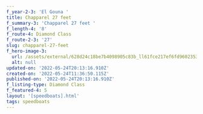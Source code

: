 ```yaml
---
f_year-2-3: 'El Gouna '
title: Chapparel 27 feet
f_summary-3: 'Chapparel 27 feet '
f_length-4: '8'
f_route-4: Diamond Class
f_route-2-3: '27'
slug: chapparel-27-feet
f_hero-image-3:
  url: /assets/external/628d24c18be7b4098905c83b_ll61fce217ef6fd9602353fe37_1.jpg
  alt: null
updated-on: '2022-05-24T20:13:16.910Z'
created-on: '2022-05-24T11:36:50.115Z'
published-on: '2022-05-24T20:13:16.910Z'
f_listing-type: Diamond Class
f_featured-4: 5
layout: '[speedboats].html'
tags: speedboats
---
```



